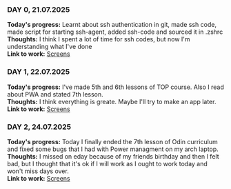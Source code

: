 ### DAY 0, 21.07.2025  
**Today's progress:** Learnt about ssh authentication in git, made ssh code, made script for starting ssh-agent, added ssh-code and sourced it in .zshrc  
**Thoughts:** I think I spent a lot of time for ssh codes, but now I'm understanding what I've done  
**Link to work:** [Screens](https://github.com/kigatsuita/100-days-of-code/tree/round-1/screens/21-07-2025)  

### DAY 1, 22.07.2025
**Today's progress:** I've made 5th and 6th lessons of TOP course. Also I read about PWA and stated 7th lesson.  
**Thoughts:** I think everything is greate. Maybe I'll try to make an app later.  
**Link to work:** [Screens](https://github.com/kigatsuita/100-days-of-code/tree/round-1/screens/22-07-2025)  

### DAY 2, 24.07.2025
**Today's progress:** Today I finally ended the 7th lesson of Odin curriculum and fixed some bugs that I had with Power managment on my arch laptop.  
**Thoughts:** I missed on eday because of my friends birthday and then I felt bad, but I thought that it's ok if I will work as I ought to work today and won't miss days over.  
**Link to work:**  [Screens](https://github.com/kigatsuita/100-days-of-code/tree/round-1/screens/24-07-2025)